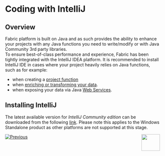 # Coding with IntelliJ

## Overview
Fabric platform is built on Java and as such provides the ability to enhance your projects with any Java functions you need to write/modify or with Java
Community 3rd party libraries.   
To ensure best-of-class performance and experience, Fabric has been tightly integrated with the IntelliJ IDEA platform. 
It is recommended to install IntelliJ IDE in cases where your project heavily relies on Java functions, such as for example:
- when creating a [project function]( https://github.com/k2view-academy/K2View-Academy/blob/1fe6c770955eadb87cc80fd9a39af4433382d231/articles/07_table_population/10_creating_a_project_function.md#creating-a-project-function)
- when [enriching or transforming your data]( https://github.com/k2view-academy/K2View-Academy/blob/Academy_6.5/articles/10_enrichment_function/04_enrichment_function_code_examples.md). 
- when exposing your data via Java [Web Services]( https://github.com/k2view-academy/K2View-Academy/blob/Academy_6.5/articles/15_web_services_and_graphit/06_web_services_code_examples.md#example-of-a-complex-tdm-web-service).

## Installing IntelliJ

The latest available version for *IntelliJ Community edition* can be downloaded from the following [link](https://www.jetbrains.com/help/idea/installation-guide.html#standalone).
Please note this applies to the Windows Standalone product as other platforms are not supported at this stage.




[![Previous](/articles/images/Previous.png)](/articles/04_fabric_studio/12_shared_objects.md)[<img align="right" width="60" height="54" src="/articles/images/Next.png">](/articles/04_fabric_studio/14_intelliJ_from_fabric_studio.md)
